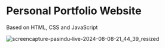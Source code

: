 # Personal Portfolio Website

Based on HTML, CSS and JavaScript





![screencapture-pasindu-live-2024-08-08-21_44_39_resized](https://github.com/user-attachments/assets/95edf843-d8bc-42f5-98c4-5ec0f5d9cfa6)
